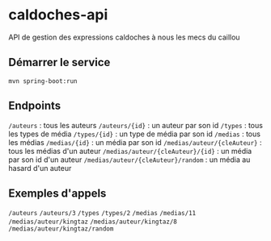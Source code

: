 # caldoches-api
API de gestion des expressions caldoches à nous les mecs du caillou

## Démarrer le service

`mvn spring-boot:run`

## Endpoints

`/auteurs` : tous les auteurs
`/auteurs/{id}` : un auteur par son id
`/types` : tous les types de média
`/types/{id}` : un type de média par son id
`/medias` : tous les médias
`/medias/{id}` : un média par son id
`/medias/auteur/{cleAuteur}` : tous les médias d'un auteur
`/medias/auteur/{cleAuteur}/{id}` : un média par son id d'un auteur
`/medias/auteur/{cleAuteur}/random` : un média au hasard d'un auteur

## Exemples d'appels

`/auteurs`
`/auteurs/3`
`/types` 
`/types/2`
`/medias`
`/medias/11`
`/medias/auteur/kingtaz`
`/medias/auteur/kingtaz/8`
`/medias/auteur/kingtaz/random`
